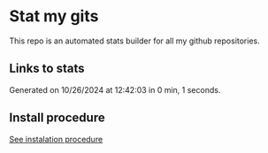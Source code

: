 # Stat my gits

This repo is an automated stats builder for all my github repositories.

## Links to stats


Generated on 10/26/2024 at 12:42:03 in 0 min, 1 seconds.

## Install procedure

[See instalation procedure](./src/install.md)
